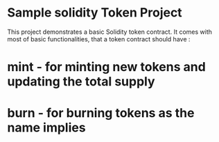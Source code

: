 # Sample solidity Token Project

This project demonstrates a basic Solidity token contract. It comes with most of basic functionalities, that a token contract should have :

# mint - for minting new tokens and updating the total supply
# burn  - for burning tokens as the name implies




